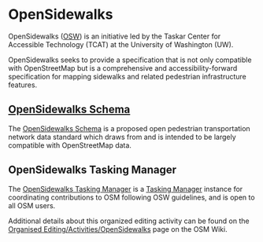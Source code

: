 # OpenSidewalks

OpenSidewalks ([OSW](https://sidewalks.washington.edu/)) is an initiative led by the Taskar Center for Accessible Technology (TCAT) at the University of Washington (UW).

OpenSidewalks seeks to provide a specification that is not only compatible with OpenStreetMap but is a comprehensive and accessibility-forward specification for mapping sidewalks and related pedestrian infrastructure features.

## [OpenSidewalks Schema](#osw-schema)

The [OpenSidewalks Schema](https://github.com/OpenSidewalks/OpenSidewalks-Schema) is a proposed open pedestrian transportation network data standard which draws from and is intended to be largely compatible with OpenStreetMap data.

## OpenSidewalks Tasking Manager

The [OpenSidewalks Tasking Manager](https://tasks.sidewalks.washington.edu/explore) is a [Tasking Manager](https://wiki.openstreetmap.org/wiki/Tasking_Manager) instance for coordinating contributions to OSM following OSW guidelines, and is open to all OSM users.

Additional details about this organized editing activity can be found on the [Organised Editing/Activities/OpenSidewalks](https://wiki.openstreetmap.org/wiki/Organised_Editing/Activities/OpenSidewalks) page on the OSM Wiki.
